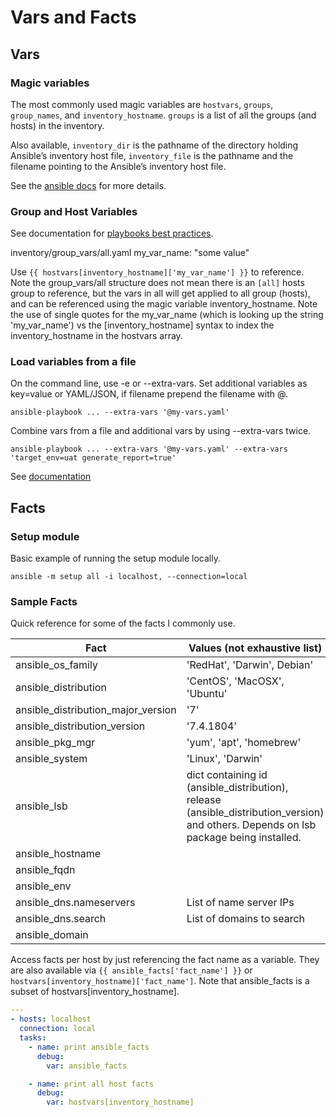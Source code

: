 # Vars and Facts

## Vars

### Magic variables

The most commonly used magic variables are `hostvars`, `groups`, `group_names`, and `inventory_hostname`. `groups` is a list of all the groups (and hosts) in the inventory.

Also available, `inventory_dir` is the pathname of the directory holding Ansible’s inventory host file, `inventory_file` is the pathname and the filename pointing to the Ansible’s inventory host file.

See the [ansible docs](https://docs.ansible.com/ansible/latest/user_guide/playbooks_variables.html#accessing-information-about-other-hosts-with-magic-variables) for more details.

### Group and Host Variables

See documentation for [playbooks best practices](http://docs.ansible.com/ansible/latest/playbooks_best_practices.html#group-and-host-variables).

inventory/group_vars/all.yaml
my_var_name: "some value"

Use `{{ hostvars[inventory_hostname]['my_var_name'] }}` to reference. Note the group_vars/all structure does not mean there is an `[all]` hosts group to reference, but the vars in all will get applied to all group (hosts), and can be referenced using the magic variable inventory_hostname. Note the use of single quotes for the my_var_name (which is looking up the string 'my_var_name') vs the [inventory_hostname] syntax to index the inventory_hostname in the hostvars array. 

### Load variables from a file
On the command line, use -e or --extra-vars. Set additional variables as key=value or YAML/JSON, if filename prepend the filename with @.

    ansible-playbook ... --extra-vars '@my-vars.yaml'

Combine vars from a file and additional vars by using --extra-vars twice.

    ansible-playbook ... --extra-vars '@my-vars.yaml' --extra-vars 'target_env=uat generate_report=true'

See [documentation](https://docs.ansible.com/ansible/2.4/ansible-playbook.html#cmdoption-ansible-playbook-e)

## Facts

### Setup module

Basic example of running the setup module locally.

`ansible -m setup all -i localhost, --connection=local`

### Sample Facts

Quick reference for some of the facts I commonly use.

| Fact | Values (not exhaustive list) | 
|------|--------|
| ansible_os_family | 'RedHat', 'Darwin', Debian' |
| ansible_distribution | 'CentOS', 'MacOSX', 'Ubuntu' |
| ansible_distribution_major_version | '7' |
| ansible_distribution_version | '7.4.1804' |
| ansible_pkg_mgr | 'yum', 'apt', 'homebrew' |
| ansible_system | 'Linux', 'Darwin' |
| ansible_lsb | dict containing id (ansible_distribution), release (ansible_distribution_version) and others. Depends on lsb package being installed. |
| ansible_hostname | |
| ansible_fqdn | |
| ansible_env | |
| ansible_dns.nameservers | List of name server IPs |
| ansible_dns.search | List of domains to search |
| ansible_domain |  | 

Access facts per host by just referencing the fact name as a variable. They are also available via `{{ ansible_facts['fact_name'] }}` or `hostvars[inventory_hostname]['fact_name']`. Note that ansible_facts is a subset of hostvars[inventory_hostname].

```yaml
---
- hosts: localhost
  connection: local
  tasks:
    - name: print ansible_facts
      debug:
        var: ansible_facts

    - name: print all host facts
      debug:
        var: hostvars[inventory_hostname]
```
